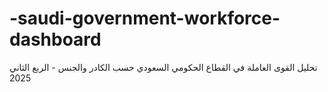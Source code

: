 # -saudi-government-workforce-dashboard
تحليل القوى العاملة في القطاع الحكومي السعودي حسب الكادر والجنس - الربع الثاني 2025
